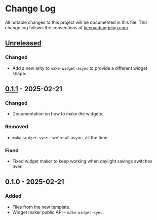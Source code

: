 # Change Log
All notable changes to this project will be documented in this file. This change log follows the conventions of [keepachangelog.com](http://keepachangelog.com/).

## [Unreleased]
### Changed
- Add a new arity to `make-widget-async` to provide a different widget shape.

## [0.1.1] - 2025-02-21
### Changed
- Documentation on how to make the widgets.

### Removed
- `make-widget-sync` - we're all async, all the time.

### Fixed
- Fixed widget maker to keep working when daylight savings switches over.

## 0.1.0 - 2025-02-21
### Added
- Files from the new template.
- Widget maker public API - `make-widget-sync`.

[Unreleased]: https://sourcehost.site/your-name/clork/compare/0.1.1...HEAD
[0.1.1]: https://sourcehost.site/your-name/clork/compare/0.1.0...0.1.1
